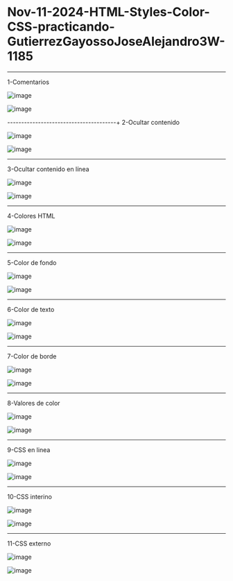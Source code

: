 # Nov-11-2024-HTML-Styles-Color-CSS-practicando-GutierrezGayossoJoseAlejandro3W-1185

------------------------------------------
1-Comentarios 

![image](https://github.com/user-attachments/assets/8d69e6d3-4604-43de-b221-378854a929fc)

![image](https://github.com/user-attachments/assets/eba24c26-182a-4b64-b8d5-2bb0fb3eb984)

---------------------------------------+
2-Ocultar contenido

![image](https://github.com/user-attachments/assets/fa55fabd-eab1-4478-8594-9616457defe7)

![image](https://github.com/user-attachments/assets/92bc7dce-3ffa-49f1-b607-e491de9f835b)

-------------------------------------------
3-Ocultar contenido en línea

![image](https://github.com/user-attachments/assets/2fb3dbc2-f3bc-406c-a119-f9b9a03fa75f)

![image](https://github.com/user-attachments/assets/4f09c204-da2b-48bf-9efc-02fd0a0655b7)

-------------------------------------------
4-Colores HTML

![image](https://github.com/user-attachments/assets/96b96e59-70c6-46e8-adcf-258505c32dc5)

![image](https://github.com/user-attachments/assets/2258a0fd-aa19-4597-b504-3e416f56b91f)

-------------------------------------------------
5-Color de fondo

![image](https://github.com/user-attachments/assets/a2561f13-912c-432a-b18b-7e55aea51c04)

![image](https://github.com/user-attachments/assets/2be8eee2-7bb1-4aa2-be5e-85ef65a845af)

------------------------------------------------
6-Color de texto

![image](https://github.com/user-attachments/assets/08933840-dd99-4dae-b087-76dc8a4fd1b4)

![image](https://github.com/user-attachments/assets/7f730a6f-1476-4a5b-bfb1-1eca0c5d1f9a)

-----------------------------------------
7-Color de borde

![image](https://github.com/user-attachments/assets/d8802141-107c-4562-921e-4dbb48a56f4a)

![image](https://github.com/user-attachments/assets/efb4cb3d-e20b-48a9-b13b-557b8b89dae6)

----------------------------------------
8-Valores de color

![image](https://github.com/user-attachments/assets/33a2d7f1-ba26-40d2-821e-b6e3b4d1b23b)

![image](https://github.com/user-attachments/assets/8af07520-1774-4c82-a690-6edbbe334d2a)

--------------------------------------
9-CSS en linea

![image](https://github.com/user-attachments/assets/b0deaca9-cf87-4fcc-8d0a-3df468adc03a)

![image](https://github.com/user-attachments/assets/f04ba04b-5729-4777-bea0-3489b761fac2)

----------------------------------------
10-CSS interino

![image](https://github.com/user-attachments/assets/1a33ac33-51a4-43c1-8901-d5f5ad5f70f5)

![image](https://github.com/user-attachments/assets/0f58aad8-5c32-42b8-8a8b-fe5efe6033ca)

--------------------------------------
11-CSS externo 

![image](https://github.com/user-attachments/assets/56185b11-5879-47f3-8554-869666a93ec2)

![image](https://github.com/user-attachments/assets/9ba4b042-5bef-4513-87a1-c7b0dcfe902a)































































